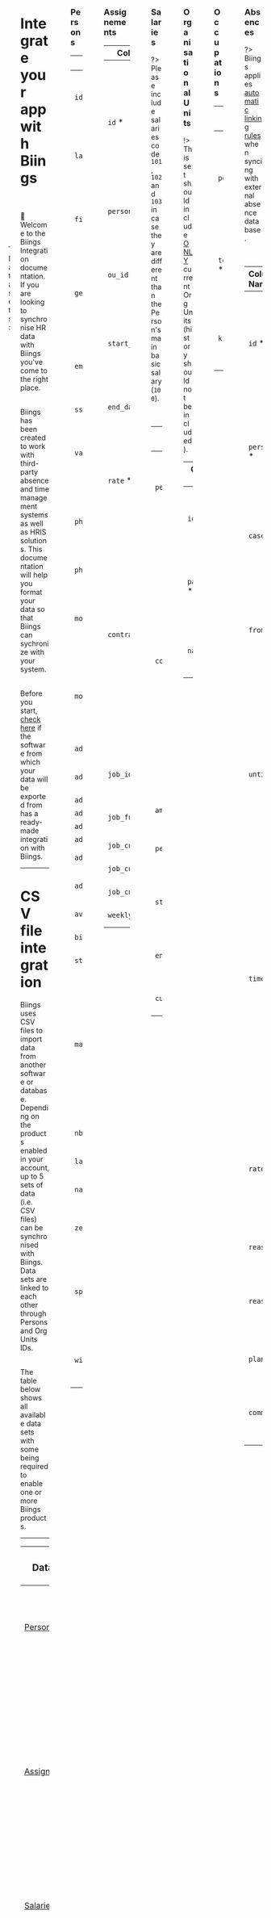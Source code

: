 <div class="container wrapper">
<div class="columns is-multiline">
<div class="column is-2 is-hidden-touch is-sticky is-hidden-print">
<div class="menu is-size-7">
    <ul class="menu-list"><li>
    
[Get started](integration)
</li><li>
    
[File integration](integration#csv)
</li>

<li>

</ul>
<hr class="is-smaller">
<p class="menu-label">Data sets:</p>
<ul class="menu-list"><li>

[Persons](integration#persons)
</li><li>

[Assignments](integration#assignments)
</li><li>

[Salaries](integration#salaries)
</li><li>
    
[Org Units](integration#ou)
</li><li>

[Occupations](integration#relations)
</li><li>

[Absences](integration#absences)
</li>
</ul>
</div>
    </div>
<div class="column is-10">

<h1 class="title is-1 is-family-secondary">Integrate your app with Biings</h1>

<br>

👋 Welcome to the Biings Integration documentation. If you are looking to synchronise HR data with Biings you've come to the right place.

<br>Biings has been created to work with third-party absence and time management systems as well as HRIS solutions. This documentation will help you format your data so that Biings can sychronize with your system.

<br>Before you start, [check here](apps) if the software from which your data will be exported from has a ready-made integration with Biings.

<a id="csv"></a>
<hr class="is-visible is-large">

<h1 class="title is-2">CSV file integration</h1>

Biings uses CSV files to import data from another software or database. Depending on the products enabled in your account, up to 5 sets of data (i.e. CSV files) can be synchronised with Biings. Data sets are linked to each other through Persons and Org Units IDs.

<br>The table below shows all available data sets with some being required to enable one or more Biings products.

<hr class="is-small">

| <h3 class="title is-5">Data set</h3> || Required for |
|-|-|-|
| [Persons](#persons ":target=_self")<br> | All persons/employees in your organisation with their personal details. This set should also include previous employees. | <span class="tag is-small is-info" style="background-color: #A05CB7;">Pilot</span> <span class="tag is-small is-info" style="background-color: #71C7D6;">Care</span> <span class="tag is-small is-info" style="background-color: #F89465;">Claim</span><br> |
| [ Assignements](#assignments ":target=_self") | Employees' job assignements. An assignement defines a moment in time (start and end) where the Person has worked in your organisation, where (in which Org Unit) and at what percentage (rate). A person can have more than one assignements at the same time provided that the total contract rate does not exceed 100%. | <span class="tag is-small is-info" style="background-color: #A05CB7;">Pilot</span> <span class="tag is-small is-info" style="background-color: #71C7D6;">Care</span> <span class="tag is-small is-info" style="background-color: #F89465;">Claim</span> |
| [ Salaries](#salaries ":target=_self") | Employees' salaries. A Salary record defines the salary of person for a given period of time. | <span class="tag is-small is-info" style="background-color: #F89465;">Claim</span> |
| [ Org Units](#ou ":target=_self") | All current Organisational Units (departments, services, teams, etc). This set is used to represent the organisational structure of your company. An Org Unit can be of any size or importance, either an entire department or a small team, it depends on the level of granularity you need. | <span class="tag is-small is-info" style="background-color: #A05CB7;">Pilot</span> <span class="tag is-small is-info" style="background-color: #71C7D6;">Care</span> <span class="tag is-small is-info" style="background-color: #F89465;">Claim</span> |
| [ Occupations](#relations ":target=_self") | All persons with specific occupations or management roles related to an Org. Unit. This set is used to describe the type of relation existing between employees, managers, HRBP, chiefs, etc.  | <span class="tag is-small is-info" style="background-color: #71C7D6;">Care</span> |
| [ Absences](#absences ":target=_self") | Employees' absences, including planned absences such as holidays and maternity leave. An absence is defined as a period of incapacity to work wether it is planned or unplanned. This set should include all absence history. | <span class="tag is-small is-info" style="background-color: #A05CB7;">Pilot</span> <span class="tag is-small is-info" style="background-color: #71C7D6;">Care</span> | |


<hr>

<div class="box is-raised is-popping">
    <div class="columns is-vcentered is-centered is-gapless">
        <div class="column is-2 has-text-centered"><img src="media/zip_folder.png" width="50" class="no-zoom" style="margin-right: 1rem;" class="is-pulled-left"/></div>
        <div class="column">
            <div class="title is-5">Sample CSV files</div>
            <div class="subtitle is-size-6 has-text-grey-darker">Download an example <span class="has-text-weight-semibold">pack of 5 CSV files</span>, correctly related to each other.</div>
        </div>
        <div class="column is-4 has-text-centered is-narrow">
            <br><a href="Biings_Data-set.zip" class="button is-rounded is-primary is-beefy is-glowing" style="margin-bottom: 0.25rem;">Download .zip</a>
            <div class="is-size-7 has-text-grey has-text-weight-medium">V.2.4</div>
        </div>
    </div>
</div>

<a id="csv"></a>
<hr class="is-large">

<h2 class="title is-2">Data sets</h2>
<div class="subtitle"><span class="is-size-7 has-text-grey-dark">Required fields are marked with an asterisk <code>*</code></div>
<a id="persons"></a>
</div> 

<div class="column is-2 is-hidden-print"></div>
<div class="column is-10 box is-white is-raised is-large">

<h3 class="title">Persons</h2>

<span class="is-size-7">

| Column Name | Description | Type | Format |
|-|-|-|-|
| `id` * | Unique person identifier<br><span class="has-text-orange">If `id` is empty "persons" will be ignored</span> | Int/String | |
| `lastname` * | Person's last name<br><span class="has-text-orange">If `lastname` is empty "persons" will be ignored</span>  | String ||
| `firstname` * | Person's first name<br><span class="has-text-orange">If `firstname` is empty "persons" will be ignored</span>  | String ||
| `gender` * | Gender of the person<br><span class="has-text-orange">If `gender` is empty or different than male or female "persons" will be ignored.`| String | `M` or `F` |
| `email` | Professional email address<br><span class="has-text-orange">If `email` is empty "persons" will be ignored</span>| String | abc@xyz.ch |
| `sso_account` | SSO account username | String | mdupont |
| `vacation_days` | Number of days of vacation per year, when employed at 100% | Int ||
| `phone_pro` | Professional phone number<br><span class="has-text-orange">If `phone_pro` has more than 15 characters "persons" will be ignored</span> | String | max 15 characters |
| `phone_private` | Private phone number | String | max 15 characters |
| `mobile_pro` | Professional mobile number<br><span class="has-text-orange">If `mobile_pro` has more than 15 characters "persons" will be ignored</span> | String | max 15 characters |
| `mobile_private` | Private mobile number<br><span class="has-text-orange">If `mobile_private` has more than 15 characters "persons" will be ignored</span> | String | max 15 characters |
| `address_type` | Address type | Int | `2`= Home<br>`4`= Office |
| `address_note` | Note or complement to the address | String ||
| `address_line1` | Address line 1 | String ||
| `address_line2` | Address line 2 | String ||
| `address_line3` | Address line 3 | String ||
| `address_zip` | Postal code | String ||
| `address_city` | City of residence | String ||
| `address_country` | Country code | String | ISO 3166-1 alpha-2 or alpha-3 |
| `avs_number` | Swiss AVS number | String ||
| `birthdate` | Date of birth | Int | YYYY-MM-DD |
| `start_working_date` | Date of work beginning | Int | YYYY-MM-DD |
| `marital_status` | Current marital status | Int | `1`= Single<br>`2`= Married<br>`3`= Divorced<br>`4`= Widow<br>`5`= Separated<br>`6`= Registered partnership<br>`7`= Dissolved partnership<br>`9`= Unknown_ |
| `nb_children` | Number of dependent children | Int ||
| `language` | Communication language | String | ISO 639-1 |
| `nationality` | Country code | String | ISO 3166-1 alpha-2 or alpha-3 |
| `zemis` | ZEMIS/SIMIC number<br>(for non-Swiss citizens) | String ||
| `special_cases` | Special case of insurance | Int | `0`= No particular case  <br>`1`= Family member, partner  <br>`3`= Optional insurance |
| `with_holding_tax` | Whether subjected to holding-tax from the income source | Int | `0` = No<br>`1` = Yes, is subjected to holding-tax | |


</span>
<a id="assignments"></a>
</div>

<div class="column is-2 is-hidden-print"></div>
<div class="column is-10 box is-white is-raised is-large">
    <h3 class="title">Assignements</h2>


<span class="is-size-7">

| Column Name | Description | Type | Format |
|-|-|-|-|
| `id` * | Unique Assignment identifier – recommended if available. Biings otherwise generates an Id for each unique combination of `person_id` – `start_date` – `ou_id`<br><span class="has-text-orange">If `id` is empty "Assignements" will be ignored</span>  | Int/String | |
| `person_id` * | Unique person identifier<br><span class="has-text-orange">If `person_id` is empty "Assignements" will be ignored</span>  | Int/String | |
| `ou_id` * | Org. unit identifier, matching with an `id` in the Organisational Units data set<br><span class="has-text-orange">If `ou_id` is empty "Assignements" will be ignored</span> | Any | |
| `start_date` * | Assignment start date<br><span class="has-text-orange">`start_date` must be lower than end_date or "Assignements" will be ignored</span> | String | YYYY-MM-DD |
| `end_date` *| Assignment end date<br><span class="has-text-orange">`end_date` must be greater than start_date or "Assignements" will be ignored</span>  | String, Empty or Null | YYYY-MM-DD |
| `rate` * | Rate of assignment for his/her job or particular position<br><span class="has-text-orange">`rate` must be greater than 0.01 or smaller than 1 or "Assignements" will be ignored</span> | Float | 0.0 — 1.0 |
| `contract_rate` | Main employment/contract rate.<br>In most situations, a person is hired to fill one position. In that case the contract_rate and assignment have the same rate. When an employee fills more than one position (aka assignments), the sum of all assignment rates equals the overall contract rate<br><span class="has-text-orange">`contract_rate` must be greater than 0.01 or smaller than 1 or "Assignements" will be ignored</span> | Float | 0.0 — 1.0 |
| `job_id` * | Unique job/position identifier<br><span class="has-text-orange">If `job_id` is empty "Assignements" will be ignored</span> | Int | |
| `job_function` | Job/position function or profession | String | Project manager, Nurse,..  |
| `job_custom_filter1` | Job/position custom key filter 1 | String | |
| `job_custom_filter2` | Job/position custom key filter 2| String | |
| `job_custom_filter3` | Job/position custom key filter 3 | String | |
| `weekly_hours` | Working hours per week | Float | |

</span>

<a id="salaries"></a>
</div>

<div  class="column is-2 is-hidden-print"></div>
<div class="column is-10 box is-white is-raised is-large">
    <h3 class="title">Salaries</h2>

<span class="is-size-7">

?> Please include salaries code `101`, `102` and `103` in case they are different than the Person's main basic salary (`100`).

<br>

| Column Name | Description | Type | Format |
|-|-|-|-|
| `person_id` * | Person ID, matching with a `person_id` in the Person data set.| Int | <img width="200"/> |
| `code` * | Type of salary or type of benefits. | Int | `100` = basic salary (gross salary)<br>`200` = childs and family benefits<br>`300` = free (bonus, 13th salary,...)<br>`400` = vacation and public holiday compensation<br>`500` = other supplements<br>`101` = basic salary (gross salary) for LAA<br>`102` = basic salary (gross salary) for LAAC<br>`103` = basic salary (gross salary) for PGM |
| `amount` * | Salary amount | Float | |
| `period` * | Period at which the salary is paid. | Int | `1` = hourly<br>`2` = daily<br>`3` = monthly<br>`4` = yearly<br>`5` = one time |
| `start_date`* | Date at which the salary starts to be effective. | Date | |
| `end_date`* | Date at which the salary stops being effective. | Date | |
| `currency` | Currency used for the salary. | Char(3) | |

</span>

<a id="ou"></a>
</div>

<div class="column is-2 is-hidden-print"></div>
<div class="column is-10 box is-white is-raised is-large">
    <h3 class="title">Organisational Units</h2>

<span class="is-size-7">

!> This set should include <u>ONLY</u> current Org Units (history should not be included).

| Column Name | Description | Type | Format |
|-|-|-|-|
| `id` * | Unique unit identifier<br><span class="has-text-orange">If `id` is empty "Organisational Units" will be ignored</span> | Int/String | |
| `parent_id` * | Parent Unit identifier<br><span class="has-text-orange">If `parent_id` is empty "Organisational Units" will be ignored</span> | Int/String ||
| `name` * | Unit name<br><span class="has-text-orange">If `name` is empty "Organisational Units" will be ignored</span> | String | Human resource, finance,.. |


</span>
<a id="relations"></a>
</div>

<div  class="column is-2 is-hidden-print"></div>
<div class="column is-10 box is-white is-raised is-large">
    <h3 class="title">Occupations</h2>

<span class="is-size-7">

| Column Name | Description | Type | Format |
|-|-|-|-|
| `person_id` * | Person ID, matching with a `person_id` in the Person data set<br><span class="has-text-orange">If `person_id` is empty "Occupations" will be ignored</span> | Int/String | |
| `to_person_id` * | The Person ID towards who the relation is<br><span class="has-text-orange">If `to_person_id` is empty "Occupations" will be ignored</span> | Int/String | |
| `kind` * | Kind of relation<br><span class="has-text-orange">If `kind` is empty "Occupations" will be ignored</span> | Int | `1`= Substitute manager<br>`2`= Manager<br>`4`= RH |

</span>
<a id="absences"></a>
</div>

<div class="column is-2 is-hidden-print"></div>
<div class="column is-10 box is-white is-raised is-large">
    <h3 class="title">Absences</h2>

<span class="is-size-7">

?> Biings applies [automatic linking rules](autolinking) when syncing with external absence database.

<br>

| Column Name | Description | Type | Format |
|:-|:-|:-:|:-|
| `id` * | Unique absence identifier<br>(Can be omitted for a single data import)<br><span class="has-text-orange">If `id` is empty "Absences" will be ignored</span> | Int/String | |
| `person_id` * | Absent identifier, matching with `person_id` in the collaborator data set<br><span class="has-text-orange">If `person_id` is empty "Absences" will be ignored</span>  | | |
| `case_id` | Case identifier, grouping multiple absence together | Int ||
| `from` * | Date at which the work incapacity started<br>Time values are optional.<br><span class="has-text-orange">`from` mustn't be empty or upper than end_date, in that case "Absences" will be ignored</span> | String | YYYY-MM-DD<br>hh:mm |
| `until` * | Date at which the work incapacity ended<br>Null or Empty means the absence is still in progress<br><span class="has-text-orange">`until` mustn't be empty or lower than start_date, in that case "Absences" will be ignored</span> | String, Null or Empty| YYYY-MM-DD<br>hh:mm |
| `time_due` | Minutes of work due (or missed) during the absence<br>When_ `time_due` _is given, it acts as a replacement to the calendar duration (i.e. `until` / `from`) when computing the general absence rate. <br><span class="has-text-orange">All computing rules and rates should be already applied. Biings will not apply any treatment to it and use the value as is.</span>| Int | 120 |
| `rate` * | Work incapacity rate.<br>100% means completly absent.<br><span class="has-text-orange">`rate` must be greater than 0.01 or smaller than 1 or "Absences" will be ignored</span> | Float | 0.0 to 1.0 |
| `reason_id` | Reason or Cause code/identifier. | String or Int | |
| `reason` * | Absence reason/cause label<br><span class="has-text-orange"></span>If `reason` is empty "Absences" will be ignored</span> | String | `illness`<br>`accident`<br>`maternity`<br>`maternity`<br>`holiday`<br>`service`<br>`rest`<br>`special` |
| `planned` | Whether the absence is planned or not | Int | `0`= unplanned<br>`1`= planned |
| `comment` | Any notes available about that particular absence | String | Prefers to be contacted on his mobile phone. |

</span>
</div>

</div>
</div>
